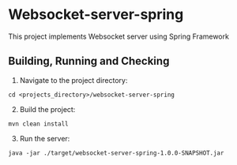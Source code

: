 # Websocket-server-spring

This project implements Websocket server using Spring Framework

## Building, Running and Checking

1. Navigate to the project directory:

```
cd <projects_directory>/websocket-server-spring
```

2. Build the project:

```
mvn clean install
```

3. Run the server:

```
java -jar ./target/websocket-server-spring-1.0.0-SNAPSHOT.jar
```